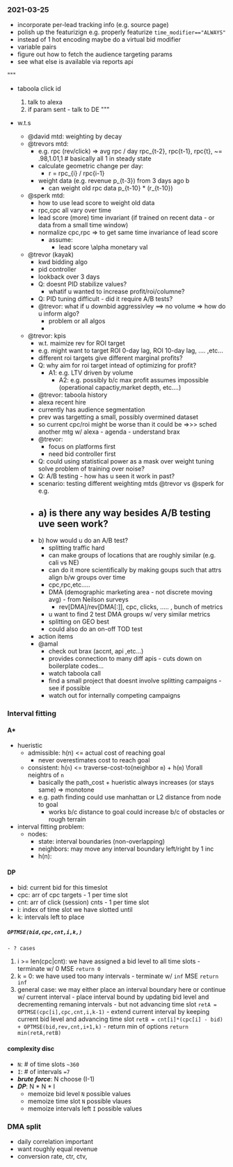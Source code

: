 ### 2021-03-25
- incorporate per-lead tracking info (e.g. source page)
- polish up the featurizign e.g. properly featurize `time_modifier=="ALWAYS"`
- instead of 1 hot encoding maybe do a virtual bid modifier
- variable pairs
- figure out how to fetch the audience targeting params
- see what else is available via reports api


"""
- taboola click id 
    1. talk to alexa
    2. if param sent - talk to DE
"""

- w.t.s
  - @david mtd: weighting by decay
  - @trevors mtd:
    - e.g. rpc (rev/click)
        => avg rpc / day 
        rpc_{t-2}, rpc{t-1}, rpc{t}, 
        ~= .98,1.01,1 # basically all 1 in steady state
    - calculate geometric change per day:
      - r = rpc_{i} / rpc{i-1} 
    - weight data (e.g. revenue p_{t-3}) from 3 days ago b
      - can weight old rpc data p_{t-10} * (r_{t-10})
  - @sperk mtd:
    - how to use lead score to weight old data
    - rpc,cpc all vary over time
    - lead score (more) time invariant (if trained on recent data - or data from a small time window)
    - normalize cpc,rpc => to get same time invariance of lead score
      - assume:
        - lead score \alpha monetary val
  - @trevor (kayak)
    - kwd bidding algo
    - pid controller 
    - lookback over 3 days
    - Q: doesnt PID stabilize values?
      - whatif u wanted to increase profit/roi/columne?
    - Q: PID tuning difficult - did it require A/B tests?
    - @trevor: what if u downbid aggressivley ==> no volume => how do u inform algo?
      - problem or all algos
      - 
  - @trevor: kpis
  	- w.t. maimize rev for ROI target
  	- e.g. might want to target ROI 0-day lag, ROI 10-day lag, .... ,etc...
  	- different roi targets give different marginal profits? 
  	- Q: why aim for roi target intead of optimizing for profit?
  		- A1: e.g. LTV driven by volume 
			- A2: e.g. possibly b/c max profit assumes impossible (operational capactiy,market depth, etc....)
	- @trevor: taboola history
  	- alexa recent hire 
  	- currently has audience segmentation
  	- prev was targetting a small, possibly overmined dataset 
  	- so current cpc/roi might be worse than it could be
		=>>> sched another mtg w/ alexa - agenda - understand brax
	- @trevor: 
		- focus on platforms first
		- need bid controller first
	- Q: could using statistical power as a mask over weight tuning solve problem of training over noise?
	- Q: A/B testing - how has u seen it work in past?
  	- scenario: testing different weighting mtds @trevor vs @sperk for e.g.
  	- a) is there any way besides A/B testing uve seen work?
    	- 
  	- b) how would u do an A/B test?
    	- splitting traffic hard
    	- can make groups of locations that are roughly similar (e.g. cali vs NE)
      	- can do it more scientifically by making goups such that attrs align b/w groups over time
      	- cpc,rpc,etc.....
      	- DMA (demographic marketing area - not discrete moving avg) - from Neilson surveys
        	- rev[DMA]/rev[DMA[:]], cpc, clicks, ..... , bunch of metrics
      	- u want to find 2 test DMA groups w/ very similar metrics 
    	- splitting on GEO best
    	- could also do an on-off TOD test
	- action items
  	- @amal
    	- check out brax (accnt, api ,etc...)
    	- provides connection to many diff apis - cuts down on boilerplate codes...
    	- watch taboola call
    	- find a small project that doesnt involve splitting campaigns - see if possible
    	- watch out for internally competing campaigns

### Interval fitting
#### A*
- hueristic
  - admissible: h(n) <= actual cost of reaching goal
    - never overestimates cost to reach goal
  - consistent: h(`n`) <= traverse-cost-to(neighbor `m`) + h(`m`) \forall neightrs of `n`
    - basically the path_cost + hueristic always increases (or stays same) => monotone
    - e.g. path finding could use manhattan or L2 distance from node to goal
      - works b/c distance to goal could increase b/c of obstacles or rough terrain 
- interval fitting problem:
  - nodes:
    - state: interval boundaries (non-overlapping)
    - neighbors: may move any interval boundary left/right by 1 inc
    - h(n): 
#### DP
- bid:	current bid for this timeslot
- cpc: 	arr of cpc targets - 1 per time slot 
- cnt: 	arr of click (session) cnts - 1 per time slot   
- i: 	index of time slot we have slotted until
- k: 	intervals left to place
  
##### `OPTMSE(bid,cpc,cnt,i,k,)`
	- ? cases
  1. i >= len(cpc|cnt): we have assigned a bid level to all time slots - terminate w/ 0 MSE 
	`return 0`
  2. k = 0: we have used too many intervals - terminate w/ `inf` MSE
	`return inf`
  3. general case: we may either place an interval boundary here or continue w/ current interval
	- place interval bound by updating bid level and decrementing remaning intervals - but not advancing time slot 
	`retA = OPTMSE(cpc[i],cpc,cnt,i,k-1)`
	- extend current interval by keeping current bid level and advancing time slot 
	`retB = cnt[i]*(cpc[i] - bid) + OPTMSE(bid,rev,cnt,i+1,k)`
	- return min of options
	`return min(retA,retB)`

#### complexity disc 
- `N`: # of time slots `~360`
- `I`: # of intervals `=7`
- ***brute force***: 	N choose (I-1)
- ***DP***: 			N * N * I 
  - memoize bid level 		  `N` possible values
  - memoize time slot		    `N` possible vlaues
  - memoize intervals left	`I` possible values

### DMA split
- daily correlation important
- want roughly equal revenue
- conversion rate, ctr, ctv, 